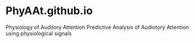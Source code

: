 # PhyAAt.github.io
Physiology of Auditory Attention 
Predictive Analysis of Audiotory Attention using physiological signals
